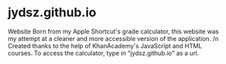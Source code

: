 # jydsz.github.io
Website
Born from my Apple Shortcut's grade calculator, this website was my attempt at a cleaner and more accessible version of the application. /n
Created thanks to the help of KhanAcademy's JavaScript and HTML courses.
To access the calculator, type in "jydsz.github.io" as a url.
